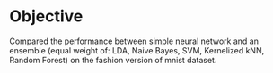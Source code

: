 # Objective
Compared the performance between simple neural network and an ensemble (equal weight of: LDA, Naive Bayes, SVM, Kernelized kNN, Random Forest) on the fashion version of mnist dataset.
